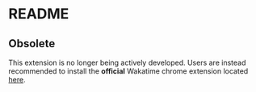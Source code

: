 # README

## Obsolete
This extension is no longer being actively developed. Users are instead recommended to install
the **official** Wakatime chrome extension located
[here](https://chrome.google.com/webstore/detail/wakatime/jnbbnacmeggbgdjgaoojpmhdlkkpblgi?hl=en).
